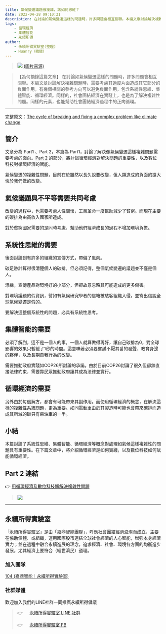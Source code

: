 ```yaml
---
title: 氣候變遷議題很複雜，該如何思維？
date: 2022-04-28 09:10:21
description: 在討論如氣候變遷這樣的問題時，許多問題會相互關聯。本編文章討論解決複雜問題時，需要考慮其過度片面造成其它部分的負面作用，有幾個相關的參考方向可以避免負面作用，包含系統性思維、集體智能、循環經濟。同樣的，社會團結經濟在實踐上，也是為了解決複雜性問題。同樣的元素，也能幫助社會團結經濟過程中的正向循環。
tags:
	- 循環經濟
	- 集體智能
	- 永續所得
author:
	- 永續所得實驗室(整理)
	- Huanry（摘錄）
---
```

>![](https://miro.medium.com/max/1400/0*1W7qjcXo9jTn1SJE.png)
>[(圖片來源)](https://uxdesign.cc/the-cycle-of-breaking-and-fixing-a-complex-problem-like-climate-change-b2b8fb34823)

>【為何摘錄這篇文章】
>在討論如氣候變遷這樣的問題時，許多問題會相互關聯。本編文章討論解決複雜問題時，需要考慮其過度片面造成其它部分的負面作用，有幾個相關的參考方向可以避免負面作用，包含系統性思維、集體智能、循環經濟。同樣的，社會團結經濟在實踐上，也是為了解決複雜性問題。同樣的元素，也能幫助社會團結經濟過程中的正向循環。

<!--more-->
---

完整原文：[The cycle of breaking and fixing a complex problem like climate change](https://uxdesign.cc/the-cycle-of-breaking-and-fixing-a-complex-problem-like-climate-change-b2b8fb34823)

## 簡介

文章分為 Part1 、Part 2，本篇為 Part1，討論了解決像氣候變遷這樣複雜問題需要考慮的面向。[Part 2](/circular-economy-digital-technology) 的部分，將討論循環經濟對解決問題的重要性，以及數位科技對循環經濟的賦能。

氣候變遷的複雜性問題，目前在於雖然以長久說要改變，但人類造成的負面的擴大快於我們做的改變。

## 氣候議題與不平等需要共同考慮

改變的過程中，也需要考慮人性關懷，工業革命一度幫助減少了貧窮。而現在主要的碳排為由高收入國家所造成。

對於貧窮國家需要的是同時考慮，幫助他們經濟成長的過程不增加環境負擔。

## 系統性思維的需要

後面討論到有許多的組織的宣傳方式，帶偏了風向。

碳足跡計算得很清楚個人的碳排，但必須記得，整個氣候變遷的議題並不僅是個人。

漂綠，宣傳產品對環境好的小部分，但卻故意忽略其可能造成的更多傷害。

對環境議題的假資訊，譬如有氣候研究學者的信箱被駭客組織入侵，並寄出信說全球氣候變遷是假的。

要解決這整個系統性的問題，必具有系統性思考。

## 集體智能的需要

必須了解到，這不是一個人的事，一個人就算做得再好，讓自己碳排為0，對全球影響的效果只暫緩了1秒的時間。這意味著必須要嘗試不厭其番的發聲、教育身邊的夥伴，以及長期自我行為的改變。

需要推動政府實踐如COP26所討論的承諾。由於目前COP26討論了很久但卻無直接法律約束，需要靠民眾推動政府讓其成為法律並實行。

## 循環經濟的需要

另外由於每個解方，都會有可能帶來其副作用。而使用循環經濟的概念，在解決這樣的複雜性系統問題，更為重要。如同電動車由於其製造時可能也會帶來碳排而造成其所減的碳只有柴油車的一半。

## 小結

本篇討論了系統性思維、集體智能、循環經濟等概念對處理如氣候這樣複雜性的問題具有重要性。在下篇文章中，將介紹循環經濟是如何實踐，以及數位科技如何賦能循環經濟。


## Part 2 連結

👉 [用循環經濟及數位科技解解決複雜性問題](/circular-economy-digital-technology)

> [![](https://miro.medium.com/max/1400/0*4m9LQRwUgeFNZO64)](/circular-economy-digital-technology)

--- 
## 永續所得實驗室

「永續所得實驗室」是由「嘉鼎智能團隊」，呼應社會團結經濟浪潮而成立，主要在協助個體、或組織，運用國際股市連結全球社會經濟的人心智能，增強本身經濟實力；並在過程中融合永續進展的理念，追求經濟、社會、環境各方面的均衡進步發展，尤其經濟上要符合（經世濟民）道理。

### 加入團隊

[104 (嘉鼎智能｜永續所得實驗室)](https://www.104.com.tw/company/10zcirfc)

### 社群媒體

歡迎加入我們的LINE社群一同推廣永續所得倡議

>👉 &emsp; [ 永續所得實驗室 LINE 社群](https://line.me/ti/g2/Yn9r9XlbjJjhjppxjyzmbQ)
>
>👉 &emsp; [ 永續所得實驗室 FB](https://www.facebook.com/sustainable.income.lab)